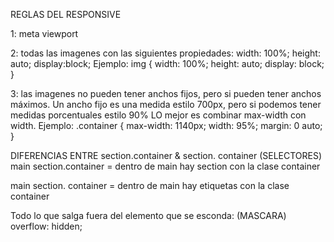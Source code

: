 REGLAS DEL RESPONSIVE

1: meta viewport

2: todas las imagenes con las siguientes propiedades:
    width: 100%;
    height: auto;
    display:block; 
Ejemplo:
img {
    width: 100%;
    height: auto;
    display: block;
}

3: las imagenes no pueden tener anchos fijos, pero si pueden tener anchos máximos.
Un  ancho fijo es una medida estilo 700px, pero si podemos tener medidas porcentuales estilo 90%
LO mejor es combinar max-width con width.
Ejemplo: 
.container {
    max-width: 1140px;
    width: 95%;
    margin: 0 auto;
}

DIFERENCIAS ENTRE section.container & section. container (SELECTORES)
main section.container = dentro de main hay section con la clase container

main section. container = dentro de main hay etiquetas con la clase container

Todo lo que salga fuera del elemento que se esconda: (MASCARA)
overflow: hidden;